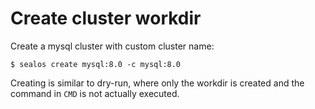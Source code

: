 # Create cluster workdir

Create a mysql cluster with custom cluster name:

```shell
$ sealos create mysql:8.0 -c mysql:8.0
```

Creating is similar to dry-run, where only the workdir is created and the command in `CMD` is not actually executed.
